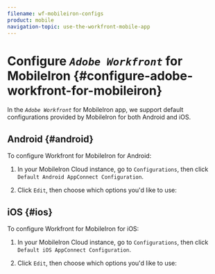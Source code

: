 ```yaml
---
filename: wf-mobileiron-configs
product: mobile
navigation-topic: use-the-workfront-mobile-app
---
```




# Configure *`Adobe Workfront`* for MobileIron {#configure-adobe-workfront-for-mobileiron}

In the *`Adobe Workfront`* for MobileIron app, we support default configurations provided by MobileIron for both Android and iOS. 


## Android {#android}

To configure Workfront for MobileIron for Android: 



1. In your MobileIron Cloud instance, go to `Configurations`, then click `Default Android AppConnect Configuration`.

1. Click `Edit`, then choose which options you'd like to use:  






## iOS {#ios}

To configure Workfront for MobileIron for iOS:



1. In your MobileIron Cloud instance, go to `Configurations`, then click `Default iOS AppConnect Configuration`.

1. Click `Edit`, then choose which options you'd like to use:  




